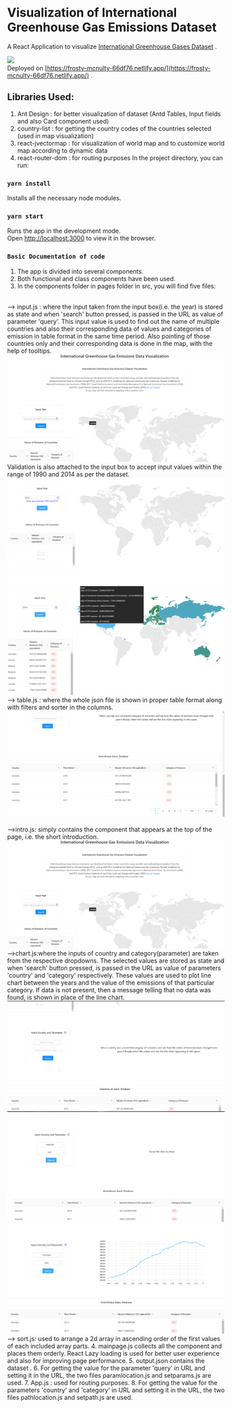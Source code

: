 # Visualization of International Greenhouse Gas Emissions Dataset

A React Application to visualize [International Greenhouse Gases Dataset](https://www.kaggle.com/unitednations/international-greenhouse-gas-emissions) .

![](https://media1.giphy.com/media/H0VvGdnwbJux2/200w.webp?cid=ecf05e47zhl56ywylk5r07qe7ko4mp8id28p27zfib2qakin&rid=200w.webp&ct=g)
<br>
Deployed on [https://frosty-mcnulty-66df76.netlify.app/](https://frosty-mcnulty-66df76.netlify.app/) .

## Libraries Used:
1. Ant Design : for better visualization of dataset (Antd Tables, Input fields and also Card component used)
2. country-list : for getting the country codes of the countries selected (used in map visualization)
3. react-jvectormap : for visualization of world map and to customize world map according to dynamic data
4. react-router-dom : for routing purposes 
In the project directory, you can run:

### `yarn install`

Installs all the necessary node modules.
### `yarn start`

Runs the app in the development mode.\
Open [http://localhost:3000](http://localhost:3000) to view it in the browser.
### `Basic Documentation of code`

1. The app is divided into several components.
2. Both functional and class components have been used.
3. In the components folder in pages folder in src, you will find five files:
  <br>
  --> input.js : where the input taken from the input box(i.e. the year) is stored as state and when 'search' button pressed, is passed in the URL as value of parameter 'query'. This input value is used to find out the name of multiple countries and also their corresponding data of values and categories of emission in table format in the same time period. Also pointing of those countries only and their corresponding data is done in the map, with the help of tooltips.
  <br>
  <img src="public\intro.png"/>
  <br>
  Validation is also attached to the input box to accept input values within the range of 1990 and 2014 as per the dataset.
  <br>
  <img src="public\nodata.png"/>
  <br>
  <img src="public\yesdata.png"/>
  <br>
  --> table.js : where the whole json file is shown in proper table format along with filters and sorter in the columns.
  <br>
  <img src="public\table.png"/>
  <br>
  <br>
  -->intro.js: simply contains the component that appears at the top of the page, i.e. the short introduction.
  <br>
  <img src="public\intro.png"/>
  <br>
  -->chart.js:where the inputs of country and category(parameter) are taken from the respective dropdowns. The selected values are stored as state and when 'search' button pressed, is passed in the URL as value of parameters 'country' and 'category' respectively. These values are used to plot line chart between the years and the value of the emissions of that particular category. If data is not present, then a message telling that no data was found, is shown in place of the line chart.
  <br> 
  <img src="public/chart.png">
  <br>
  <img src="public/nodatafound.png">
  <br>
  <img src="public/datafound.png">
  <br>
  --> sort.js: used to arrange a 2d array in ascending order of the first values of each included array parts.
4. mainpage.js collects all the component and places them orderly. React Lazy loading is used for better user experience and also for improving page performance.
5. output.json contains the dataset .
6. For getting the value for the parameter 'query' in URL and setting it in the URL, the two files paramlocation.js and setparams.js are used.
7. App.js : used for routing purposes.
8. For getting the value for the parameters 'country' and 'category' in URL and setting it in the URL, the two files pathlocation.js and setpath.js are used.

